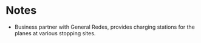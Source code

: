 # Notes

* Business partner with General Redes, provides charging stations for the planes at various stopping sites.